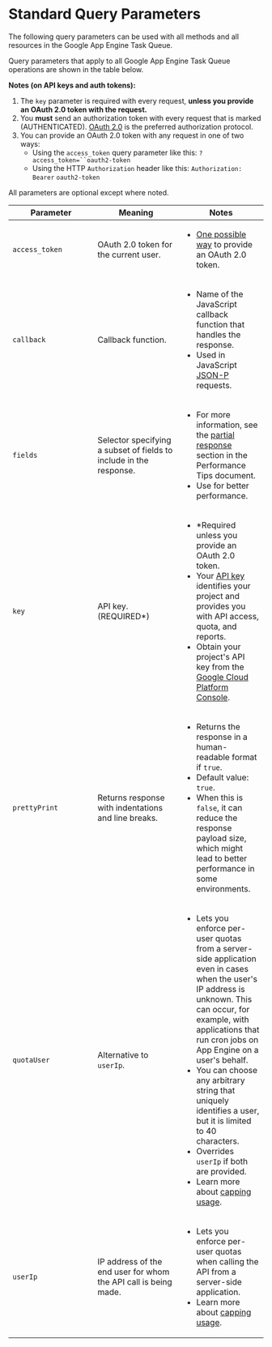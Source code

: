 # Standard Query Parameters

  

The following query parameters can be used with all methods and all resources in the Google App Engine Task Queue.

Query parameters that apply to all Google App Engine Task Queue operations are shown in the table below.

**Notes (on API keys and auth tokens):**

1.  The `key` parameter is required with every request, **unless you provide an OAuth 2.0 token with the request.**
2.  You **must** send an authorization token with every request that is marked <span class="authrequired">(AUTHENTICATED)</span>. [OAuth 2.0](https://web.archive.org/web/20160424230140/https://cloud.google.com/accounts/docs/OAuth2) is the preferred authorization protocol.
3.  You can provide an OAuth 2.0 token with any request in one of two ways:
    -   Using the `access_token` query parameter like this: `?access_token=``oauth2-token`
    -   Using the HTTP `Authorization` header like this: `Authorization: Bearer` `oauth2-token`

All parameters are optional except where noted.

<table>
<colgroup>
<col style="width: 33%" />
<col style="width: 33%" />
<col style="width: 33%" />
</colgroup>
<thead>
<tr class="header">
<th>Parameter</th>
<th>Meaning</th>
<th>Notes</th>
</tr>
</thead>
<tbody>
<tr class="odd">
<td id="oa_token"><code>access_token</code></td>
<td>OAuth 2.0 token for the current user.</td>
<td><ul>
<li><a href="https://web.archive.org/web/20160424230140/https://cloud.google.com/accounts/docs/OAuth2WebServer#callinganapi">One possible way</a> to provide an OAuth 2.0 token.</li>
</ul></td>
</tr>
<tr class="even">
<td id="callback"><code>callback</code></td>
<td>Callback function.</td>
<td><ul>
<li>Name of the JavaScript callback function that handles the response.</li>
<li>Used in JavaScript <a href="https://web.archive.org/web/20160424230140/http://en.wikipedia.org/wiki/JSONP">JSON-P</a> requests.</li>
</ul></td>
</tr>
<tr class="odd">
<td id="fields"><code>fields</code></td>
<td>Selector specifying a subset of fields to include in the response.</td>
<td><ul>
<li>For more information, see the <a href="https://web.archive.org/web/20160424230140/https://cloud.google.com/appengine/docs/java/taskqueue/rest/performance.html#partial">partial response</a> section in the Performance Tips document.</li>
<li>Use for better performance.</li>
</ul></td>
</tr>
<tr class="even">
<td id="key"><code>key</code></td>
<td>API key. <span class="required">(REQUIRED*)</span><a href="https://web.archive.org/web/20160424230140/https://console.cloud.google.com/"></a></td>
<td><ul>
<li>*Required unless you provide an OAuth 2.0 token.</li>
<li>Your <a href="https://web.archive.org/web/20160424230140/https://cloud.google.com/console/help/using-keys">API key</a> identifies your project and provides you with API access, quota, and reports.</li>
<li>Obtain your project's API key from the <a href="https://web.archive.org/web/20160424230140/https://console.cloud.google.com/">Google Cloud Platform Console</a>.</li>
</ul></td>
</tr>
<tr class="odd">
<td id="pp"><code>prettyPrint</code></td>
<td><p>Returns response with indentations and line breaks.</p></td>
<td><ul>
<li>Returns the response in a human-readable format if <code>true</code>.</li>
<li>Default value: <code>true</code>.</li>
<li>When this is <code>false</code>, it can reduce the response payload size, which might lead to better performance in some environments.</li>
</ul></td>
</tr>
<tr class="even">
<td id="quotaUser"><code>quotaUser</code></td>
<td>Alternative to <code>userIp</code>.</td>
<td><ul>
<li>Lets you enforce per-user quotas from a server-side application even in cases when the user's IP address is unknown. This can occur, for example, with applications that run cron jobs on App Engine on a user's behalf.</li>
<li>You can choose any arbitrary string that uniquely identifies a user, but it is limited to 40 characters.</li>
<li>Overrides <code>userIp</code> if both are provided.</li>
<li>Learn more about <a href="https://web.archive.org/web/20160424230140/https://cloud.google.com/console/help/capping-usage">capping usage</a>.</li>
</ul></td>
</tr>
<tr class="odd">
<td id="userIp"><code>userIp</code></td>
<td>IP address of the end user for whom the API call is being made.</td>
<td><ul>
<li>Lets you enforce per-user quotas when calling the API from a server-side application.</li>
<li>Learn more about <a href="https://web.archive.org/web/20160424230140/https://cloud.google.com/console/help/capping-usage">capping usage</a>.</li>
</ul></td>
</tr>
</tbody>
</table>
